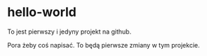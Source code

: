 # hello-world
To jest pierwszy i jedyny projekt na github.

Pora żeby coś napisać. To będą pierwsze zmiany w tym projekcie.
